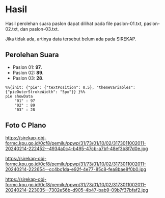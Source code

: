 # Hasil

Hasil perolehan suara paslon dapat dilihat pada file paslon-01.txt, paslon-02.txt, dan paslon-03.txt.

Jika tidak ada, artinya data tersebut belum ada pada SIREKAP.

## Perolehan Suara

 * Paslon 01: **97**.
 * Paslon 02: **89**.
 * Paslon 03: **28**.

```mermaid
%%{init: {"pie": {"textPosition": 0.5}, "themeVariables": {"pieOuterStrokeWidth": "5px"}} }%%
pie showData
    "01" : 97
    "02" : 89
    "03" : 28
```
## Foto C Plano

https://sirekap-obj-formc.kpu.go.id/0cf8/pemilu/ppwp/31/73/01/10/02/3173011002011-20240214-222452--4934a0c4-b495-47cb-a7bf-48ef3b8f7d0e.jpg

https://sirekap-obj-formc.kpu.go.id/0cf8/pemilu/ppwp/31/73/01/10/02/3173011002011-20240214-222654--cc4bc1da-e92f-4e77-85c8-fea8bae8f0b0.jpg

https://sirekap-obj-formc.kpu.go.id/0cf8/pemilu/ppwp/31/73/01/10/02/3173011002011-20240214-223035--7302e56b-d905-4b47-bab9-09b7f37bfaf2.jpg
